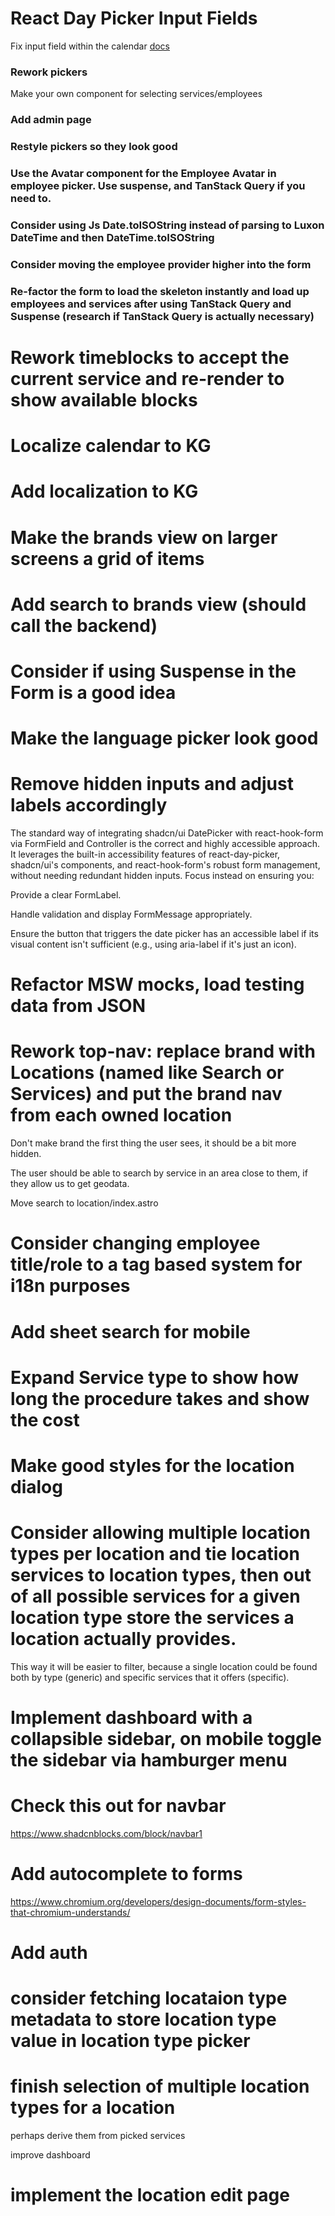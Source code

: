 # React Day Picker Input Fields

Fix input field within the calendar
[docs](https://daypicker.dev/guides/input-fields)

### Rework pickers

Make your own component for selecting services/employees

### Add admin page

### Restyle pickers so they look good

### Use the Avatar component for the Employee Avatar in employee picker. Use suspense, and TanStack Query if you need to.

### Consider using Js Date.toISOString instead of parsing to Luxon DateTime and then DateTime.toISOString

### Consider moving the employee provider higher into the form

### Re-factor the form to load the skeleton instantly and load up employees and services after using TanStack Query and Suspense (research if TanStack Query is actually necessary)

# Rework timeblocks to accept the current service and re-render to show available blocks

# Localize calendar to KG

# Add localization to KG

# Make the brands view on larger screens a grid of items

# Add search to brands view (should call the backend)

# Consider if using Suspense in the Form is a good idea

# Make the language picker look good

# Remove hidden inputs and adjust labels accordingly

The standard way of integrating shadcn/ui DatePicker with react-hook-form via FormField and Controller is the correct and highly accessible approach. It leverages the built-in accessibility features of react-day-picker, shadcn/ui's components, and react-hook-form's robust form management, without needing redundant hidden inputs. Focus instead on ensuring you:

Provide a clear FormLabel.

Handle validation and display FormMessage appropriately.

Ensure the button that triggers the date picker has an accessible label if its visual content isn't sufficient (e.g., using aria-label if it's just an icon).

# Refactor MSW mocks, load testing data from JSON

# Rework top-nav: replace brand with Locations (named like Search or Services) and put the brand nav from each owned location

Don't make brand the first thing the user sees, it should be a bit more hidden.

The user should be able to search by service in an area close to them, if they allow us to get geodata.

Move search to location/index.astro

# Consider changing employee title/role to a tag based system for i18n purposes

# Add sheet search for mobile

# Expand Service type to show how long the procedure takes and show the cost

<!-- # Add api to api url and calls -->

<!-- # Fix separator spacing --- change card gap -->

# Make good styles for the location dialog

# Consider allowing multiple location types per location and tie location services to location types, then out of all possible services for a given location type store the services a location actually provides.

This way it will be easier to filter, because a single location could be found both by type (generic) and specific services that it offers (specific).

# Implement dashboard with a collapsible sidebar, on mobile toggle the sidebar via hamburger menu

# Check this out for navbar

https://www.shadcnblocks.com/block/navbar1

# Add autocomplete to forms

https://www.chromium.org/developers/design-documents/form-styles-that-chromium-understands/

# Add auth

# consider fetching locataion type metadata to store location type value in location type picker

# finish selection of multiple location types for a location

perhaps derive them from picked services

improve dashboard

# implement the location edit page

